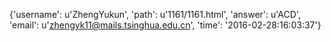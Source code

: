 {'username': u'ZhengYukun', 'path': u'1161/1161.html', 'answer': u'ACD', 'email': u'zhengyk11@mails.tsinghua.edu.cn', 'time': '2016-02-28:16:03:37'}
